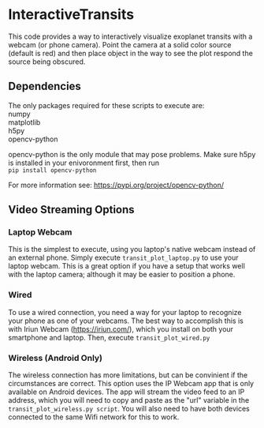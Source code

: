 # InteractiveTransits
This code provides a way to interactively visualize exoplanet transits with a webcam (or phone camera). Point the camera at a solid color source (default is red) and then place object in the way to see the plot respond the source being obscured. 


## Dependencies
The only packages required for these scripts to execute are:\
numpy \
matplotlib \
h5py \
opencv-python

opencv-python is the only module that may pose problems. Make sure h5py is installed in your enivoronment first, then run \
`pip install opencv-python`

For more information see: https://pypi.org/project/opencv-python/


## Video Streaming Options

### Laptop Webcam
This is the simplest to execute, using you laptop's native webcam instead of an external phone. Simply execute `transit_plot_laptop.py` to use your laptop webcam. This is a great option if you have a setup that works well with the laptop camera; although it may be easier to position a phone. 

### Wired 
To use a wired connection, you need a way for your laptop to recognize your phone as one of your webcams. The best way to accomplish this is with Iriun Webcam (https://iriun.com/), which you install on both your smartphone and laptop. Then, execute `transit_plot_wired.py`

### Wireless (Android Only) 
The wireless connection has more limitations, but can be convinient if the circumstances are correct. This option uses the IP Webcam app that is only available on Android devices. The app will stream the video feed to an IP address, which you will need to copy and paste as the "url" variable in the `transit_plot_wireless.py script`. You will also need to have both devices connected to the same Wifi network for this to work. 
